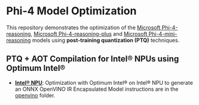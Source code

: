 # Phi-4 Model Optimization

This repository demonstrates the optimization of the [Microsoft Phi-4-reasoning](https://huggingface.co/microsoft/Phi-4-reasoning), [Microsoft Phi-4-reasoning-plus](https://huggingface.co/microsoft/Phi-4-reasoning-plus) and [Microsoft Phi-4-mini-reasoning](https://huggingface.co/microsoft/Phi-4-mini-reasoning) models using **post-training quantization (PTQ)** techniques.

## **PTQ + AOT Compilation for Intel® NPUs using Optimum Intel®**

- [**Intel® NPU**](./openvino/): Optimization with Optimum Intel® on Intel® NPU to generate an ONNX OpenVINO IR Encapsulated Model instructions are in the [openvino](./openvino/) folder.
